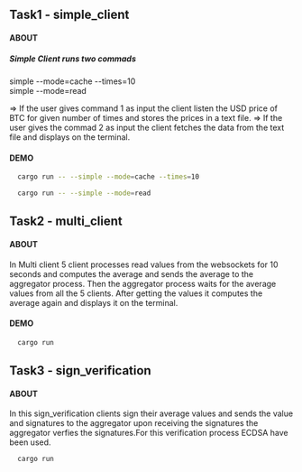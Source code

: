 ## Task1 - simple_client

#### ABOUT

##### Simple Client runs two commads 
simple --mode=cache --times=10 <br>
simple --mode=read

=> If the user gives command 1 as input the client listen the USD price of BTC for given number
of times and stores the prices in a text file.
=> If the user gives the commad 2 as input the client fetches the data from the text file
and displays on the terminal.
#### DEMO
```bash
  cargo run -- --simple --mode=cache --times=10
```
```bash
  cargo run -- --simple --mode=read
```

## Task2 - multi_client

#### ABOUT

In Multi client 5 client processes read values from the websockets for 10 seconds 
and computes the average and sends the average to the aggregator process.
Then the aggregator process waits for the average values from all the 5 clients. 
After getting the values it computes the average again and displays it on the terminal.

#### DEMO
```bash
  cargo run
```

## Task3 - sign_verification
#### ABOUT
In this sign_verification clients sign their average values and sends the value and signatures
to the aggregator upon receiving the signatures the aggregator verfies the signatures.For this 
verification process ECDSA have been used.
```bash
  cargo run
```
